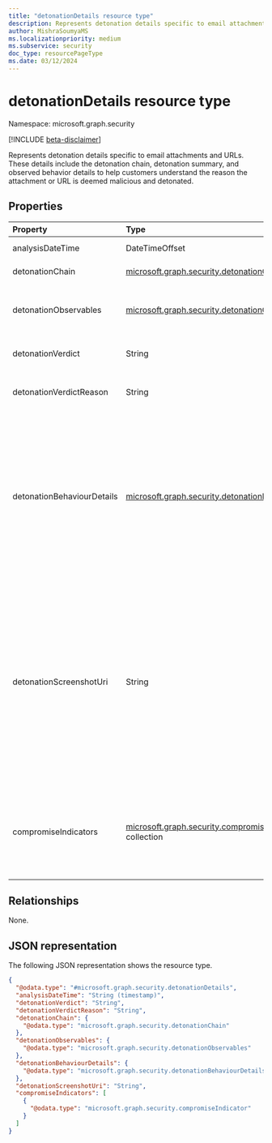 ```yaml
---
title: "detonationDetails resource type"
description: Represents detonation details specific to email attachments and URLs.
author: MishraSoumyaMS
ms.localizationpriority: medium
ms.subservice: security
doc_type: resourcePageType
ms.date: 03/12/2024
---
```


# detonationDetails resource type

Namespace: microsoft.graph.security

[!INCLUDE [beta-disclaimer](../../includes/beta-disclaimer.md)]

Represents detonation details specific to email attachments and URLs. These details include the detonation chain, detonation summary, and observed behavior details to help customers understand the reason the attachment or URL is deemed malicious and detonated.

## Properties
|Property|Type|Description|
|:---|:---|:---|
|analysisDateTime|DateTimeOffset|The time of detonation.|
|detonationChain|[microsoft.graph.security.detonationChain](../resources/security-detonationchain.md)|The chain of detonation.|
|detonationObservables|[microsoft.graph.security.detonationObservables](../resources/security-detonationobservables.md)|All observables in the detonation tree.|
|detonationVerdict|String|The verdict of the detonation.|
|detonationVerdictReason|String|The reason for the verdict of the detonation.|
|detonationBehaviourDetails|[microsoft.graph.security.detonationBehaviourDetails](../resources/security-detonationbehaviourdetails.md)|Shows the exact events that took place during detonation, and problematic or benign observations that contain URLs, IPs, domains, and files that were found during detonation|
|detonationScreenshotUri|String|Show any screenshots that were captured during detonation. No screenshots are captured if the URL opens into a link that directly downloads a file. However, you see the downloaded file in the detonation chain.|
|compromiseIndicators|[microsoft.graph.security.compromiseIndicator](../resources/security-compromiseindicator.md) collection|Represents indicators and its associated verdict that suggests whether an email is compromised|

## Relationships
None.

## JSON representation
The following JSON representation shows the resource type.
<!-- {
  "blockType": "resource",
  "@odata.type": "microsoft.graph.security.detonationDetails"
}
-->
``` json
{
  "@odata.type": "#microsoft.graph.security.detonationDetails",
  "analysisDateTime": "String (timestamp)",
  "detonationVerdict": "String",
  "detonationVerdictReason": "String",
  "detonationChain": {
    "@odata.type": "microsoft.graph.security.detonationChain"
  },
  "detonationObservables": {
    "@odata.type": "microsoft.graph.security.detonationObservables"
  },
  "detonationBehaviourDetails": {
    "@odata.type": "microsoft.graph.security.detonationBehaviourDetails"
  },
  "detonationScreenshotUri": "String",
  "compromiseIndicators": [
    {
      "@odata.type": "microsoft.graph.security.compromiseIndicator"
    }
  ]
}
```

